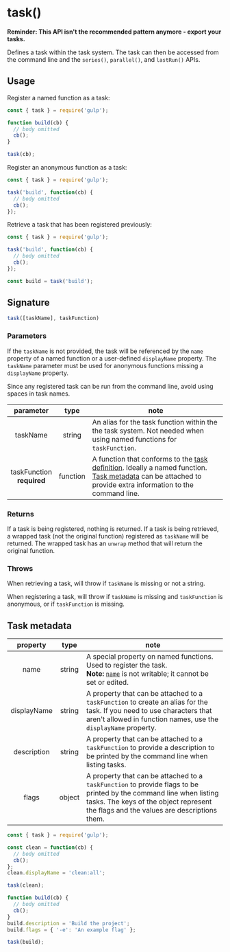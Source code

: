 <!-- front-matter
id: api-task
title: task()
hide_title: true
sidebar_label: task()
-->

# task()

**Reminder: This API isn't the recommended pattern anymore - export your tasks.**


Defines a task within the task system. The task can then be accessed from the command line and the `series()`, `parallel()`, and `lastRun()` APIs.

## Usage

Register a named function as a task:
```js
const { task } = require('gulp');

function build(cb) {
  // body omitted
  cb();
}

task(cb);
```

Register an anonymous function as a task:
```js
const { task } = require('gulp');

task('build', function(cb) {
  // body omitted
  cb();
});
```

Retrieve a task that has been registered previously:
```js
const { task } = require('gulp');

task('build', function(cb) {
  // body omitted
  cb();
});

const build = task('build');
```

## Signature

```js
task([taskName], taskFunction)
```

### Parameters

If the `taskName` is not provided, the task will be referenced by the `name` property of a named function or a user-defined `displayName` property. The `taskName` parameter must be used for anonymous functions missing a `displayName` property.

Since any registered task can be run from the command line, avoid using spaces in task names.

| parameter | type | note |
|:--------------:|:------:|-------|
| taskName | string | An alias for the task function within the the task system. Not needed when using named functions for `taskFunction`.  |
| taskFunction <br> **required** | function | A function that conforms to the [task definition][task-definition]. Ideally a named function. [Task metadata][task-metadata] can be attached to provide extra information to the command line. |

### Returns

If a task is being registered, nothing is returned. If a task is being retrieved, a wrapped task (not the original function) registered as `taskName` will be returned. The wrapped task has an `unwrap` method that will return the original function.

### Throws

When retrieving a task, will throw if `taskName` is missing or not a string.

When registering a task, will throw if `taskName` is missing and `taskFunction` is anonymous, or if `taskFunction` is missing.

## Task metadata
| property | type | note |
|:--------------:|:------:|-------|
| name | string | A special property on named functions. Used to register the task. <br> **Note:** [`name`][mdn-function-name] is not writable; it cannot be set or edited. |
| displayName | string | A property that can be attached to a `taskFunction` to create an alias for the task. If you need to use characters that aren't allowed in function names, use the `displayName` property. |
| description | string | A property that can be attached to a `taskFunction` to provide a description  to be printed by the command line when listing tasks. |
| flags | object | A property that can be attached to a `taskFunction` to provide flags to be  printed by the command line when listing tasks. The keys of the object represent the flags and the values are descriptions them. |

```js
const { task } = require('gulp');

const clean = function(cb) {
  // body omitted
  cb();
};
clean.displayName = 'clean:all';

task(clean);

function build(cb) {
  // body omitted
  cb();
}
build.description = 'Build the project';
build.flags = { '-e': 'An example flag' };

task(build);
```

[task-definition]: ../getting-started/3-creating-tasks.md
[task-metadata]: #task-metadata
[mdn-function-name]: https://developer.mozilla.org/en-US/docs/Web/JavaScript/Reference/Global_Objects/Function/name
